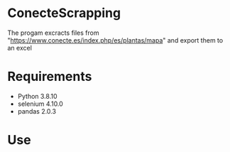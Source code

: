 # ConecteScrapping
The progam excracts files from "https://www.conecte.es/index.php/es/plantas/mapa" and export them to an excel
# Requirements
- Python 3.8.10
- selenium 4.10.0
- pandas 2.0.3
# Use
